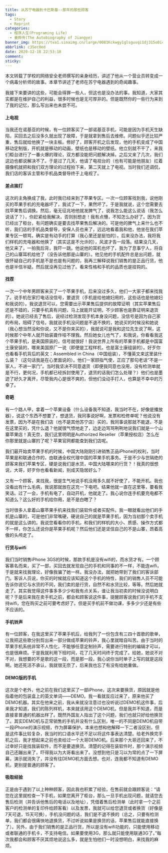 ```yaml
---
title: 从苏宁电器到卡巴斯基--那年的那些顾客
tags:
  - Story
  - Reprint
categories:
  - 程序人生(Programing Life)
  - 姜晔传(The Autobiography of Jiangye)
banner_img: https://tva1.sinaimg.cn/large/0081Kckwgy1glsguvqi1dj315o0i4118.jpg
abbrlink: c35ec0ed
date: 2020-12-18 22:53:18
comment:
sticky:
---
```




本文转载了学校的网络安全老师撰写的亲身经历，讲述了他从一个营业员转变成一个病毒分析师的故事。本章节讲述了老师在苏宁电器遇到的奇闻趣事。

<!--more-->



我接下来要讲的这些，可能会得罪一些人，但这也是没办法的事。我知道，大家其实都是在维护自己的利益，很多时候也是无可厚非的。但是既然你的一些行为来到了我的记忆，那么写出来也未尝不可。

 

#### 上电视

 

当我还在诺基亚的时候，有一位顾客买了一部诺基亚手机，可能是因为手机天生缺陷，买回去之后没多久就出现了故障，于是就拿到售后去维修。问题似乎还比较严重，售后就给他换了一块主板。修好了，顾客开机之后发现，他的手机变成了中国移动定制版，开机就是移动的动画，壁纸也是移动的壁纸。他立刻就不干了，来我们柜台进行了一番火爆的理论，双方都没能把问题解决掉。之后又来了几次，我们这边也都说解决不了。于是过了几天，他请了电视台的（也有可能是他朋友）扛着摄像机就把和我们双方理论的过程拍下来，第二天就上了电视。当时我们还调侃，我们店的客诉主管和手机品类督导终于上电视了。

 

#### 差点挨打

 

这次的主角换成了我，此时我已经来到了苹果专区。一次一位顾客找到我，说他刚买的苹果手机的充电器坏了，我试了一下，果然坏了。于是我就说，这个您需要去找苹果售后调换。然后，毫无征兆地他就发脾气了，说我怎么能这么说话（我怎么说话了？），你赶紧给我解决，否则别想走！我有点懵，不知怎么办好了。因为货已经出了柜台，有问题确实是要去找苹果售后解决的。可是他的脾气上来什么也不听，我们店的手机品类督导，安保人员也来了，远远地看着我和他，他坐在我们苹果专区一顿骂，确实是有动手的打算（我心里还是挺怕的）。后来没办法，我将我们样机的充电器和他换了（其实这是不允许的），风波才告一段落。结果没几天，他又来了，一拍我后背，我吓一跳。他说他的耳机也坏了，我为了息事宁人，将自己的山寨耳机给他了（没告诉他那是山寨的）。他见他的手机配件总是出问题，就很怀疑自己的手机是不是也是有问题的，我再三解释说我们销售的是正品行货，他也是半信半疑。然后就没再见过他了。看来性格和手机的品质也是挂钩的。

 

#### 找茬

 

一次一个中年男顾客来买了一个苹果手机，后来没过多久，他们一大家子都来找我了。说手机在家打电话没信号，要退货（手机是给他媳妇用的，这些话也是他媳妇和我说的）。我说退货可以，您需要出示苹果售后提供的故障证明（其实苹果售后还是不错的，只要手机真有问题，马上就能开证明，不少顾客也是靠证明来退货的）。她说已经去了售后，说经过检测发现手机本身没问题，没信号是因为自己家的布局，阻碍了信号。我就说手机没问题是不退不换的，她说买的时候没和她说（我心想当然没和你说，又不是你来买的），我就说可是我和这位先生说了啊，这时候那个中年人就开始装聋作哑不理我。然后她女儿也气了，和我说，你看看我这个苹果手机，是美国原装的，信号就很好！我说世界上所有的苹果手机都是中国富士康安装的，哪来美国原厂一说（即便是工程样机，也是富士康组装的）。好歹你也看看手机背后的英文：Assembled in China（中国组装），不懂英文来这里装什么装？（这句话我是在心里面说的）。他们一家颐指气使，正应了那句老话“不是一家人，不进一家门”。当时我坚决不同意退货（即便我同意也没用，没有检测单就是不行，更何况，手机都已经拆封使用了，退货的话我们怎么处理？）他们也是墨迹了好久才离开，尽管我内心是很不爽的，但他们没动手打人，也算是不幸中的万幸了。

 

#### 奇葩

 

有一个路人甲，拿着一个苹果设备（什么设备我不知道，我当时不在，好像是播放器），说这个东西不想要了，想退货，我同事说好啊，发票和检修单呢？他说没有发票，因为不是在我们店（也不是其他苏宁店）买的，我同事说那就不能退，不是在这里买的，凭什么退？他就很气愤地走了，边走边骂骂咧咧地说我们就是一个山寨苹果店！真无奈，我们这里明明是Authorized Reseller（苹果授权店）怎么在你那里就是山寨的了呢？苹果官网都能查到我们店呢。

我们最开始卖苹果手机的时候，中国大陆刚刚引进销售正品iPhone的权利，当时苹果是和联通合作的，由联通全权代理中国的苹果手机事务。于是不少与世隔绝的顾客来我们苹果专区，硬是说我们是水货，中国大陆哪来的行货？！我真的很想说，大哥，好歹你也看看新闻，别成天隐居好么？

又有一个顾客，来找我，很是生气地说手机没用多久就不好使了，不能开机。我也没看出有什么毛病，我说那就放在这充一下电吧。结果他就一直在这里等，要看我笑话。过了一会，手机有电了，自动开机，他就走了。我心说你连手机要充电都不知道么？这么好的手机给你用，是不是白瞎了？

当时很多人拿着山寨苹果手机来找我们装软件或者买配件。我一眼就看出他们的手机是山寨的，可是他们非常嘴硬，硬说自己的就是苹果手机，因为当初那个卖手机的就是这么讲的。我说您看看你的手机，和我们的样机的大小、质感、操作方式都不一样，你怎么还说你是苹果手机呢？然后他们还是坚信自己的不是山寨，昂着高傲的头颅走了。

 

#### 行货与wifi

 

我们当时销售iPhone 3GS的时候，那款手机是没有wifi的，而水货才有。一个顾客慕名而来，买了一部，买回去就发现自己的手机和同事的不一样，不能连wifi，于是就来找我理论，好像我骗了她一样。我没办法，就把她带到了我们的客诉部门。客诉人员说，你买的时候就应该知道这个手机的特性，我们的销售人员不可能告诉你说它与水货的不同，我们卖的是行货，自然不和水货比较，等等。然后她就走了。其实我觉得这件事多多少少和我有点关系，谁让我当初卖的时候没说明白呢？于是后来我在卖手机之前，都会和顾客说这件事，提醒顾客说我们的手机不支持wifi，您在购买之前可要考虑好了。但是买手机前不做功课，多多少少还是有些不应该的。

 

#### 手机铃声

 

有一位顾客，在我这里买了苹果手机后，给我列了一份包含有三四十首歌的歌单，让我把这些歌分别剪出来一部分做成苹果的铃声，我心里就暗自叫苦。由于当时的苹果手机系统非常不人性化，不能够任意定制铃声，需要进行特别的编辑才可以，也是很麻烦。于是我就利用下班时间，花了几天时间终于完成了。给她，她说不对不对，我想要的不是歌的这一段，而是那一段，我心说你当时单子上写的就是这段啊。她还死活不承认，我就很无奈了，后来我也忘了有没有给她重做。

 

#### DEMO版的手机

 

这次是个老外，他之前在我们这里买了一部iPhone，这次来要换货，原因就是他指着他的包装盒上的英文单词——DEMO。我一看就反应过来了，原来他买了DEMO机器。其实在他来之前，我从来就没注意过也没听说过DEMO机这件事，后来我才知道，我们的陈列样机，本来就该用这个DEMO机，但是我并不知道，而是直接拿普通的机器出样了。既然外国友人指出了这个问题，我们也就只好给他换货了。其实DEMO机与正常销售的手机并没有什么区别，唯一的不同是DEMO机自带一段iPhone的演示视频，作为屏幕保护。本来也想和他解释一下二者没区别，但是这件事比较复杂，我当时的口语水平还不足以将这件事表达清楚。给老外换完手机之后，我才想起来之前也卖给过一个大哥DEMO机。后来那个大哥还回来了，不过幸好只是找我装软件，而不是要退换货。清楚的记得在装软件时，那个演示视频自己还蹦出来了，吓得我以为大哥看出来了。没想到他只是习以为常的点了一下屏幕，演示就消失了，并没有往DEMO机方面去想。也对，连我都不知道有DEMO机，更别提普通的顾客了。

 

#### 吸取经验

 

正是由于遇到了以上种种顾客，因此我也积累了经验，在售前就会跟顾客说：“请您在这里就检查一下手机，如果您离开了柜台，那么一旦手机出现问题，就请您去售后检测（并告诉他售后的电话以及地址），凭借着售后检测单（此时拿一个之前客户的检测单的复印件给顾客看）以及发票，我就可以给您退货或者换货（好像是7天可退，15天可换），手机没问题的话，我们是不退不换的（总之，只要有检测单，我们都会很痛快地退换货，不过听说如果是换货的话，苹果售后就能直接换了）。另外，由于我们销售的是正品行货，所以是没有wifi功能的，只能使用移动或者联通的手机卡，不支持电信。如果要使用3G，那么就只能使用联通3G了。”每次我都会和顾客不厌其烦地说这么多，就是生怕他们一时没想明白，来找我的麻烦。
